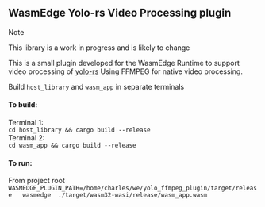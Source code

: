 ## WasmEdge Yolo-rs Video Processing plugin 

> [!NOTE]  
> This library is a work in progress and is likely to change

This is a small plugin developed for the WasmEdge Runtime to support video processing of [yolo-rs](https://github.com/Charles-Schleich/yolo-rs)
Using FFMPEG for native video processing. 

Build `host_library` and `wasm_app` in separate terminals

#### To build:
Terminal 1:  
`cd host_library && cargo build --release`  
Terminal 2:  
`cd wasm_app && cargo build --release`  

<!-- 
Quick build
cd wasm_app/ && cargo build --release && cd .. && cd host_library/ && cargo build --release && cd .. 
-->

#### To run:
From project root  
`WASMEDGE_PLUGIN_PATH=/home/charles/we/yolo_ffmpeg_plugin/target/release   wasmedge  ./target/wasm32-wasi/release/wasm_app.wasm` 